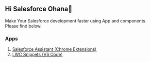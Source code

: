 ## Hi Salesforce Ohana👋

Make Your Salesforce development faster using App and components. Please find below.

### Apps

1. [Salesforce Assistant (Chrome Extensions)](https://chrome.google.com/webstore/detail/salesforce-assistant/acpngnlieelljdlljmenkagbonaicccj)
2. [LWC Snippets (VS Code)](https://marketplace.visualstudio.com/items?itemName=Nik-Creation.lwc-salesforce)

<!--
**Nisar-99/Nisar-99** is a ✨ _special_ ✨ repository because its `README.md` (this file) appears on your GitHub profile.

Here are some ideas to get you started:

- 🔭 I’m currently working on ...
- 🌱 I’m currently learning ...
- 👯 I’m looking to collaborate on ...
- 🤔 I’m looking for help with ...
- 💬 Ask me about ...
- 📫 How to reach me: ...
- 😄 Pronouns: ...
- ⚡ Fun fact: ...
-->
